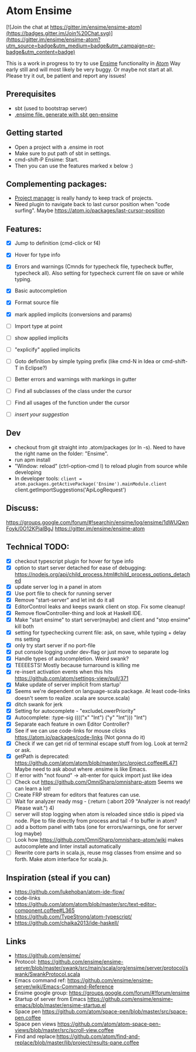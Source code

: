 # Atom Ensime

[![Join the chat at https://gitter.im/ensime/ensime-atom](https://badges.gitter.im/Join%20Chat.svg)](https://gitter.im/ensime/ensime-atom?utm_source=badge&utm_medium=badge&utm_campaign=pr-badge&utm_content=badge)

This is a work in progress to try to use [Ensime](https://github.com/ensime/) functionality in [Atom](https://atom.io)
Way early still and will most likely be very buggy. Or maybe not start at all. Please try it out, be patient and report any issues!

## Prerequisites
- sbt (used to bootstrap server)
- [.ensime file. generate with sbt gen-ensime](https://github.com/ensime/ensime-emacs/wiki/Quick-Start-Guide#installing-the-ensime-sbt-plugin)

## Getting started
- Open a project with a .ensime in root
- Make sure to put path of sbt in settings.
- cmd-shift-P Ensime: Start.
- Then you can use the features marked x below :)

## Complementing packages:
- [Project manager](https://github.com/danielbrodin/atom-project-manager) is really handy to keep track of projects.
- Need plugin to navigate back to last cursor position when "code surfing". Maybe https://atom.io/packages/last-cursor-position

## Features:
- [x] Jump to definition (cmd-click or f4)
- [x] Hover for type info
- [x] Errors and warnings (Cmnds for typecheck file, typecheck buffer, typecheck all). Also setting for typecheck current file on save or while typing.
- [x] Basic autocompletion
- [x] Format source file
- [x] mark applied implicits (conversions and params)
- [ ] Import type at point
- [ ] show applied implicits
- [ ] "explicify" applied implicits
- [ ] Goto definition by simple typing prefix (like cmd-N in Idea or cmd-shift-T in Eclipse?)
- [ ] Better errors and warnings with markings in gutter
- [ ] Find all subclasses of the class under the cursor
- [ ] Find all usages of the function under the cursor

- [ ] _insert your suggestion_


## Dev
- checkout from git straight into .atom/packages (or ln -s). Need to have the right name on the folder: "Ensime".
- run apm install
- "Window: reload" (ctrl-option-cmd l) to reload plugin from source while developing
- In developer tools: `client = atom.packages.getActivePackage('Ensime').mainModule.client`
  client.getImportSuggestions('ApiLogRequest')


## Discuss:
https://groups.google.com/forum/#!searchin/ensime/log/ensime/1dWUQwnFoyk/0O12KPjaIBgJ
https://gitter.im/ensime/ensime-atom

## Technical TODO:
- [x] checkout typescript plugin for hover for type info
- [x] option to start server detached for ease of debugging: https://nodejs.org/api/child_process.html#child_process_options_detached
- [x] update server log in a panel in atom
- [x] Use port file to check for running server
- [x] Remove "start-server" and let init do it all
- [x] EditorControl leaks and keeps swank client on stop. Fix some cleanup!
- [x] Remove flowController-thing and look at Haskell IDE.
- [x] Make "start ensime" to start server(maybe) and client and "stop ensime" kill both
- [x] setting for typechecking current file: ask, on save, while typing + delay ms setting
- [x] only try start server if no port-file
- [x] put console logging under dev-flag or just move to separate log
- [x] Handle types of autocompletion. Weird swank?
- [x] TEEEESTS! Mostly because turnaround is killing me
- [x] re-insert activation events when this hits https://github.com/atom/settings-view/pull/371
- [x] Make update of server implicit from startup'
- [x] Seems we're dependent on language-scala package. At least code-links doesn't seem to realize .scala are source.scala)
- [x] ditch swank for jerk
- [x] Setting for autocomplete - "excludeLowerPriority"
- [x] Autocomplete: :type-sig (((("x" "Int") ("y" "Int"))) "Int")
- [x] Separate each feature in own Editor Controller?
- [x] See if we can use code-links for mouse clicks https://atom.io/packages/code-links (Not gonna do it)
- [x] Check if we can get rid of terminal escape stuff from log. Look at term2 or ask.
- [x] getPath is deprecated: https://github.com/atom/atom/blob/master/src/project.coffee#L471 Maybe need to ask about where .ensime is like Emacs.
- [ ] If error with "not found" -> alt-enter for quick import just like idea
- [ ] Check out https://github.com/OmniSharp/omnisharp-atom Seems we can learn a lot!
- [ ] Create FRP stream for editors that features can use.
- [ ] Wait for analyzer ready msg - (:return (:abort 209 "Analyzer is not ready! Please wait.") 4)
- [ ] server will stop logging when atom is reloaded since stdio is piped via node. Pipe to file directly from process
 and tail -f to buffer in atom?
- [ ] add a bottom panel with tabs (one for errors/warnings, one for server log maybe)
- [ ] Look how https://github.com/OmniSharp/omnisharp-atom/wiki makes autocomplete and linter install automatically
- [ ] Rewrite core parts in scala.js, reuse msg classes from ensime and so forth. Make atom interface for scala.js.

## Inspiration (steal if you can)
- https://github.com/lukehoban/atom-ide-flow/
- code-links
- https://github.com/atom/atom/blob/master/src/text-editor-component.coffee#L365
- https://github.com/TypeStrong/atom-typescript/
- https://github.com/chaika2013/ide-haskell/

## Links
- https://github.com/ensime/
- Protocol: https://github.com/ensime/ensime-server/blob/master/swank/src/main/scala/org/ensime/server/protocol/swank/SwankProtocol.scala
- Emacs command ref: https://github.com/ensime/ensime-server/wiki/Emacs-Command-Reference
- Ensime google group: https://groups.google.com/forum/#!forum/ensime
- Startup of server from Emacs https://github.com/ensime/ensime-emacs/blob/master/ensime-startup.el
- Space pen https://github.com/atom/space-pen/blob/master/src/space-pen.coffee
- Space pen views https://github.com/atom/atom-space-pen-views/blob/master/src/scroll-view.coffee
- Find and replace:https://github.com/atom/find-and-replace/blob/master/lib/project/results-pane.coffee

